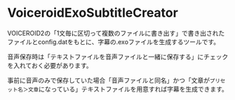 # VoiceroidExoSubtitleCreator

VOICEROID2の「1文毎に区切って複数のファイルに書き出す」で書き出されたファイルとconfig.datをもとに、字幕の.exoファイルを生成するツールです。

音声保存時は「テキストファイルを音声ファイルと一緒に保存する」にチェックを入れておく必要があります。

事前に音声のみで保存していた場合「音声ファイルと同名」かつ「文章が`プリセット名＞文章`になっている」テキストファイルを用意すれば字幕を生成できます。
